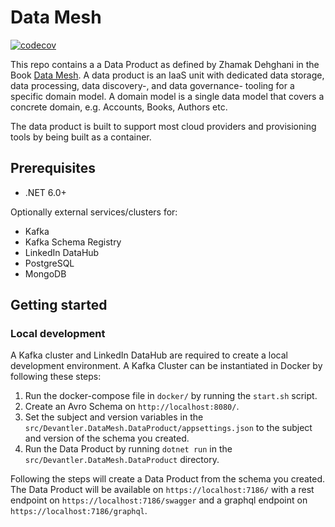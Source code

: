 # Data Mesh

[![codecov](https://codecov.io/gh/devantler/data-mesh/branch/main/graph/badge.svg?token=9lh1Z59deC)](https://codecov.io/gh/devantler/data-mesh)

<!-- TODO: Update the README to describe the DataProduct. Trigger -->

This repo contains a a Data Product as defined by Zhamak Dehghani in the Book [Data Mesh](https://www.oreilly.com/library/view/data-mesh/9781492092384/). A data product is an IaaS unit with dedicated data storage, data processing, data discovery-, and data governance- tooling for a specific domain model. A domain model is a single data model that covers a concrete domain, e.g. Accounts, Books, Authors etc.

The data product is built to support most cloud providers and provisioning tools by being built as a container.

## Prerequisites

- .NET 6.0+

Optionally external services/clusters for:
- Kafka
- Kafka Schema Registry
- LinkedIn DataHub
- PostgreSQL
- MongoDB

## Getting started

### Local development

A Kafka cluster and LinkedIn DataHub are required to create a local development environment. A Kafka Cluster can be instantiated in Docker by following these steps:

1. Run the docker-compose file in `docker/` by running the `start.sh` script.
2. Create an Avro Schema on `http://localhost:8080/`.
3. Set the subject and version variables in the `src/Devantler.DataMesh.DataProduct/appsettings.json` to the subject and version of the schema you created.
4. Run the Data Product by running `dotnet run` in the `src/Devantler.DataMesh.DataProduct` directory.

Following the steps will create a Data Product from the schema you created. The Data Product will be available on `https://localhost:7186/` with a rest endpoint on `https://localhost:7186/swagger` and a graphql endpoint on `https://localhost:7186/graphql`.
